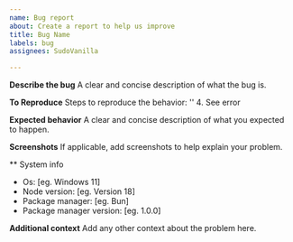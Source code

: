 ```yaml
---
name: Bug report
about: Create a report to help us improve
title: Bug Name
labels: bug
assignees: SudoVanilla

---
```


**Describe the bug**
A clear and concise description of what the bug is.

**To Reproduce**
Steps to reproduce the behavior:
''
4. See error

**Expected behavior**
A clear and concise description of what you expected to happen.

**Screenshots**
If applicable, add screenshots to help explain your problem.

** System info
- Os: [eg. Windows 11]
- Node version: [eg. Version 18]
- Package manager: [eg. Bun]
- Package manager version: [eg. 1.0.0]



**Additional context**
Add any other context about the problem here.
